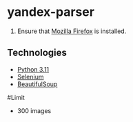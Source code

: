 # yandex-parser
 
1. Ensure that [Mozilla Firefox](https://www.mozilla.org) is installed.

## Technologies
- [Python 3.11](https://www.python.org)
- [Selenium](https://www.selenium.dev)
- [BeautifulSoup](https://www.crummy.com/software/BeautifulSoup/bs4/doc.ru/)

#Limit
- 300 images